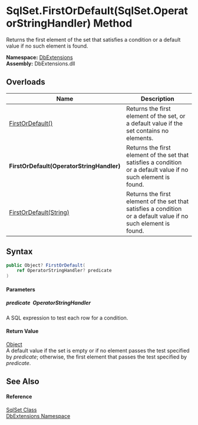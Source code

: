 SqlSet.FirstOrDefault(SqlSet.OperatorStringHandler) Method
==========================================================
Returns the first element of the set that satisfies a condition or a default value if no such element is found.
  
**Namespace:** [DbExtensions][1]  
**Assembly:** DbExtensions.dll

Overloads
---------

| Name                                      | Description                                                                                                     |
| ----------------------------------------- | --------------------------------------------------------------------------------------------------------------- |
| [FirstOrDefault()][2]                     | Returns the first element of the set, or a default value if the set contains no elements.                       |
| **FirstOrDefault(OperatorStringHandler)** | Returns the first element of the set that satisfies a condition or a default value if no such element is found. |
| [FirstOrDefault(String)][3]               | Returns the first element of the set that satisfies a condition or a default value if no such element is found. |


Syntax
------

```csharp
public Object? FirstOrDefault(
	ref OperatorStringHandler? predicate
)
```

#### Parameters

##### *predicate*  OperatorStringHandler
A SQL expression to test each row for a condition.

#### Return Value
[Object][4]  
 A default value if the set is empty or if no element passes the test specified by *predicate*; otherwise, the first element that passes the test specified by *predicate*.

See Also
--------

#### Reference
[SqlSet Class][5]  
[DbExtensions Namespace][1]  

[1]: ../README.md
[2]: FirstOrDefault.md
[3]: FirstOrDefault_2.md
[4]: https://learn.microsoft.com/dotnet/api/system.object
[5]: README.md